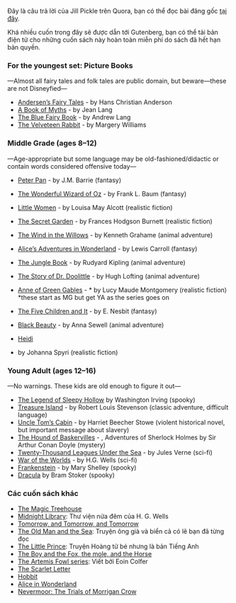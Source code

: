 Đây là câu trả lời của Jill Pickle trên Quora, bạn có thể đọc bài đăng gốc [tại đây](https://www.quora.com/What-are-the-best-books-in-public-domain-for-young-adults-or-children). 

Khá nhiều cuốn trong đây sẽ được dẫn tới Gutenberg, bạn có thể tải bản điện tử cho những cuốn sách này hoàn toàn miễn phí do sách đã hết hạn bản quyền.

### For the youngest set: Picture Books

—Almost all fairy tales and folk tales are public domain, but beware—these are not Disneyfied—

- [Andersen’s Fairy Tales](http://www.gutenberg.org/ebooks/1597) - by Hans Christian Anderson
- [A Book of Myths](http://www.gutenberg.org/ebooks/22693) - by Jean Lang
- [The Blue Fairy Book](https://www.gutenberg.org/ebooks/503) - by Andrew Lang
- [The Velveteen Rabbit](https://www.gutenberg.org/ebooks/11757) - by Margery Williams

### Middle Grade (ages 8–12)

—Age-appropriate but some language may be old-fashioned/didactic or contain words considered offensive today—

- [Peter Pan](https://www.gutenberg.org/ebooks/16) - by J.M. Barrie (fantasy) 
- [The Wonderful Wizard of Oz](https://www.gutenberg.org/ebooks/55) - by Frank L. Baum (fantasy) 
- [Little Women](https://www.gutenberg.org/ebooks/514) - by Louisa May Alcott (realistic fiction) 
- [The Secret Garden](https://www.gutenberg.org/ebooks/113) - by Frances Hodgson Burnett (realistic fiction) 
- [The Wind in the Willows](https://www.gutenberg.org/ebooks/289) - by Kenneth Grahame (animal adventure) 
- [Alice’s Adventures in Wonderland](https://www.gutenberg.org/ebooks/19033) - by Lewis Carroll (fantasy) 
- [The Jungle Book](https://www.gutenberg.org/ebooks/236) - by Rudyard Kipling (animal adventure) 
- [The Story of Dr. Doolittle](https://www.gutenberg.org/ebooks/501) - by Hugh Lofting (animal adventure) 
- [Anne of Green Gables](https://www.gutenberg.org/ebooks/45) - * by Lucy Maude Montgomery (realistic fiction)  *these start as MG but get YA as the series goes on
- [The Five Children and It](https://www.gutenberg.org/ebooks/778) - by E. Nesbit (fantasy) 
- [Black Beauty](https://www.gutenberg.org/ebooks/11860) - by Anna Sewell (animal adventure) 
- [Heidi](https://www.gutenberg.org/ebooks/20781) 

- by Johanna Spyri (realistic fiction) 

### Young Adult (ages 12–16)

—No warnings. These kids are old enough to figure it out—

- [The Legend of Sleepy Hollow](https://www.gutenberg.org/ebooks/41) by Washington Irving (spooky) 
- [Treasure Island](https://www.gutenberg.org/ebooks/120) - by Robert Louis Stevenson (classic adventure, difficult language) 
- [Uncle Tom’s Cabin](https://www.gutenberg.org/ebooks/11171) - by Harriet Beecher Stowe (violent historical novel, but important message about slavery) 
- [The Hound of Baskervilles](https://www.gutenberg.org/ebooks/2852) - , Adventures of Sherlock Holmes by Sir Arthur Conan Doyle (mystery) 
- [Twenty-Thousand Leagues Under the Sea](https://www.gutenberg.org/ebooks/164) - by Jules Verne (sci-fi) 
- [War of the Worlds](https://www.gutenberg.org/ebooks/36) - by H.G. Wells (sci-fi) 
- [Frankenstein](https://www.gutenberg.org/ebooks/84) - by Mary Shelley (spooky) 
- [Dracula](https://www.gutenberg.org/ebooks/345) by Bram Stoker (spooky) 


### Các cuốn sách khác

- [The Magic Treehouse]()
- [Midnight Library](): Thư viện nửa đêm của H. G. Wells
- [Tomorrow, and Tomorrow, and Tomorrow](https://www.goodreads.com/en/book/show/58784475) 
- [The Old Man and the Sea](): Truyện ông già và biển cả có lẽ bạn đã từng đọc
- [The Little Prince](): Truyện Hoàng tử bé nhưng là bản Tiếng Anh
- [The Boy and the Fox, the mole, and the Horse]()
- [The Artemis Fowl series](): Viết bởi Eoin Colfer
- [The Scarlet Letter](https://standardebooks.org/ebooks/nathaniel-hawthorne/the-scarlet-letter) 
- [Hobbit]()
- [Alice in Wonderland](https://www.gutenberg.org/ebooks/11) 
- [Nevermoor: The Trials of Morrigan Crow]()